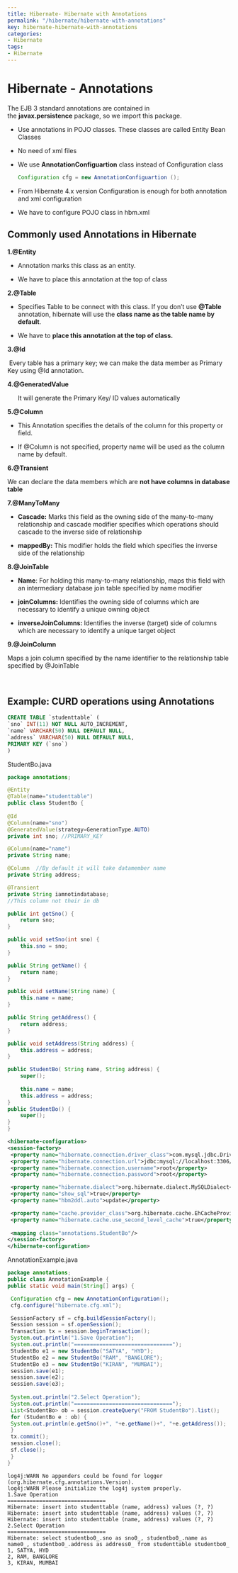 ```yaml
---
title: Hibernate- Hibernate with Annotations
permalink: "/hibernate/hibernate-with-annotations"
key: hibernate-hibernate-with-annotations
categories:
- Hibernate
tags:
- Hibernate
---
```


Hibernate - Annotations
==============================

The EJB 3 standard annotations are contained in
the **javax.persistence** package, so we import this package.

-   Use annotations in POJO classes. These classes are called Entity Bean
    Classes

-   No need of xml files

-   We use **AnnotationConfiguartion** class instead of Configuration class
    ```java
    Configuration cfg = new AnnotationConfiguartion ();
    ```


 

-   From Hibernate 4.x version Configuration is enough for both annotation and
    xml configuration

-   We have to configure POJO class in hbm.xml



Commonly used Annotations in Hibernate
--------------------------------------

**1.@Entity**

-   Annotation marks this class as an entity.

-   We have to place this annotation at the top of class


**2.@Table**

-   Specifies Table to be connect with this class. If you don’t use **@Table**
    annotation, hibernate will use the **class name as the table name by
    default**.

-   We have to **place this annotation at the top of class.**


**3.@Id**

 Every table has a primary key; we can make the data member as Primary Key using
@Id annotation.


**4.@GeneratedValue**

      It will generate the Primary Key/ ID values automatically



**5.@Column**

-   This Annotation specifies the details of the column for this property or
    field.

-   If @Column is not specified, property name will be used as the column name
    by default.


**6.@Transient**

   We can declare the data members which are **not have columns in database table**


**7.@ManyToMany**

-   **Cascade:** Marks this field as the owning side of the many-to-many
    relationship and cascade modifier specifies which operations should cascade
    to the inverse side of relationship

-   **mappedBy:** This modifier holds the field which specifies the inverse side
    of the relationship

**8.@JoinTable**

-   **Name**: For holding this many-to-many relationship, maps this field with
    an intermediary database join table specified by name modifier

-   **joinColumns:** Identifies the owning side of columns which are necessary
    to identify a unique owning object

-   **inverseJoinColumns:** Identifies the inverse (target) side of columns
    which are necessary to identify a unique target object

**9.@JoinColumn**

Maps a join column specified by the name identifier to the relationship table
specified by @JoinTable

<br>


Example: CURD operations using Annotations
------------------------------------------
```sql
CREATE TABLE `studenttable` (
`sno` INT(11) NOT NULL AUTO_INCREMENT,
`name` VARCHAR(50) NULL DEFAULT NULL,
`address` VARCHAR(50) NULL DEFAULT NULL,
PRIMARY KEY (`sno`)
)
```


StudentBo.java
```java
package annotations;

@Entity
@Table(name="studenttable")
public class StudentBo {
	
@Id
@Column(name="sno")
@GeneratedValue(strategy=GenerationType.AUTO)
private int sno; //PRIMARY_KEY

@Column(name="name")
private String name;

@Column  //By default it will take datamember name
private String address;

@Transient
private String iamnotindatabase; 
//This column not their in db

public int getSno() {
	return sno;
}

public void setSno(int sno) {
	this.sno = sno;
}

public String getName() {
	return name;
}

public void setName(String name) {
	this.name = name;
}

public String getAddress() {
	return address;
}

public void setAddress(String address) {
	this.address = address;
}

public StudentBo( String name, String address) {
	super();
 
	this.name = name;
	this.address = address;
}
public StudentBo() {
	super();	 
}
}
```

```xml
<hibernate-configuration>
<session-factory>
 <property name="hibernate.connection.driver_class">com.mysql.jdbc.Driver</property>
 <property name="hibernate.connection.url">jdbc:mysql://localhost:3306/smlcodes</property>
 <property name="hibernate.connection.username">root</property>
 <property name="hibernate.connection.password">root</property>

 <property name="hibernate.dialect">org.hibernate.dialect.MySQLDialect</property>
 <property name="show_sql">true</property>
 <property name="hbm2ddl.auto">update</property>

 <property name="cache.provider_class">org.hibernate.cache.EhCacheProvider</property>
 <property name="hibernate.cache.use_second_level_cache">true</property>
 
 <mapping class="annotations.StudentBo"/> 
</session-factory>
</hibernate-configuration>
```


AnnotationExample.java
```java
package annotations;
public class AnnotationExample {
public static void main(String[] args) {

 Configuration cfg = new AnnotationConfiguration();
 cfg.configure("hibernate.cfg.xml"); 

 SessionFactory sf = cfg.buildSessionFactory();
 Session session = sf.openSession();
 Transaction tx = session.beginTransaction(); 
 System.out.println("1.Save Operation");
 System.out.println("===============================");
 StudentBo e1 = new StudentBo("SATYA", "HYD");
 StudentBo e2 = new StudentBo("RAM", "BANGLORE");
 StudentBo e3 = new StudentBo("KIRAN", "MUMBAI");
 session.save(e1);
 session.save(e2);
 session.save(e3);
  
 System.out.println("2.Select Operation");
 System.out.println("===============================");
 List<StudentBo> ob = session.createQuery("FROM StudentBo").list();  
 for (StudentBo e : ob) {
 System.out.println(e.getSno()+", "+e.getName()+", "+e.getAddress());
 }
 tx.commit();
 session.close();
 sf.close();
 }
}
```

```output
log4j:WARN No appenders could be found for logger (org.hibernate.cfg.annotations.Version).
log4j:WARN Please initialize the log4j system properly.
1.Save Operation
===============================
Hibernate: insert into studenttable (name, address) values (?, ?)
Hibernate: insert into studenttable (name, address) values (?, ?)
Hibernate: insert into studenttable (name, address) values (?, ?)
2.Select Operation
===============================
Hibernate: select studentbo0_.sno as sno0_, studentbo0_.name as name0_, studentbo0_.address as address0_ from studenttable studentbo0_
1, SATYA, HYD
2, RAM, BANGLORE
3, KIRAN, MUMBAI
```
